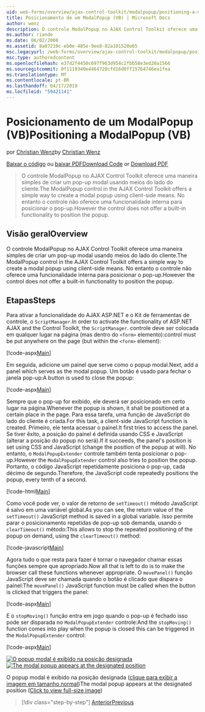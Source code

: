 ```yaml
---
uid: web-forms/overview/ajax-control-toolkit/modalpopup/positioning-a-modalpopup-vb
title: Posicionamento de um ModalPopup (VB) | Microsoft Docs
author: wenz
description: O controle ModalPopup no AJAX Control Toolkit oferece uma maneira simples de criar um pop-up modal usando meios do lado do cliente. No entanto o controle não tem um...
ms.author: riande
ms.date: 06/02/2008
ms.assetid: 8a07210c-eb0e-485e-9ee8-82a101520e65
msc.legacyurl: /web-forms/overview/ajax-control-toolkit/modalpopup/positioning-a-modalpopup-vb
msc.type: authoredcontent
ms.openlocfilehash: e37d2f4450c697f963d954c2fbb58e3ed20a1566
ms.sourcegitcommit: 0f1119340e4464720cfd16d0ff15764746ea1fea
ms.translationtype: MT
ms.contentlocale: pt-BR
ms.lasthandoff: 04/17/2019
ms.locfileid: "59421141"
---
```

# <a name="positioning-a-modalpopup-vb"></a><span data-ttu-id="8ce3b-104">Posicionamento de um ModalPopup (VB)</span><span class="sxs-lookup"><span data-stu-id="8ce3b-104">Positioning a ModalPopup (VB)</span></span>

<span data-ttu-id="8ce3b-105">por [Christian Wenz](https://github.com/wenz)</span><span class="sxs-lookup"><span data-stu-id="8ce3b-105">by [Christian Wenz](https://github.com/wenz)</span></span>

<span data-ttu-id="8ce3b-106">[Baixar o código](http://download.microsoft.com/download/2/4/0/24052038-f942-4336-905b-b60ae56f0dd5/ModalPopup4.vb.zip) ou [baixar PDF](http://download.microsoft.com/download/b/6/a/b6ae89ee-df69-4c87-9bfb-ad1eb2b23373/modalpopup4VB.pdf)</span><span class="sxs-lookup"><span data-stu-id="8ce3b-106">[Download Code](http://download.microsoft.com/download/2/4/0/24052038-f942-4336-905b-b60ae56f0dd5/ModalPopup4.vb.zip) or [Download PDF](http://download.microsoft.com/download/b/6/a/b6ae89ee-df69-4c87-9bfb-ad1eb2b23373/modalpopup4VB.pdf)</span></span>

> <span data-ttu-id="8ce3b-107">O controle ModalPopup no AJAX Control Toolkit oferece uma maneira simples de criar um pop-up modal usando meios do lado do cliente.</span><span class="sxs-lookup"><span data-stu-id="8ce3b-107">The ModalPopup control in the AJAX Control Toolkit offers a simple way to create a modal popup using client-side means.</span></span> <span data-ttu-id="8ce3b-108">No entanto o controle não oferece uma funcionalidade interna para posicionar o pop-up.</span><span class="sxs-lookup"><span data-stu-id="8ce3b-108">However the control does not offer a built-in functionality to position the popup.</span></span>


## <a name="overview"></a><span data-ttu-id="8ce3b-109">Visão geral</span><span class="sxs-lookup"><span data-stu-id="8ce3b-109">Overview</span></span>

<span data-ttu-id="8ce3b-110">O controle ModalPopup no AJAX Control Toolkit oferece uma maneira simples de criar um pop-up modal usando meios do lado do cliente.</span><span class="sxs-lookup"><span data-stu-id="8ce3b-110">The ModalPopup control in the AJAX Control Toolkit offers a simple way to create a modal popup using client-side means.</span></span> <span data-ttu-id="8ce3b-111">No entanto o controle não oferece uma funcionalidade interna para posicionar o pop-up.</span><span class="sxs-lookup"><span data-stu-id="8ce3b-111">However the control does not offer a built-in functionality to position the popup.</span></span>

## <a name="steps"></a><span data-ttu-id="8ce3b-112">Etapas</span><span class="sxs-lookup"><span data-stu-id="8ce3b-112">Steps</span></span>

<span data-ttu-id="8ce3b-113">Para ativar a funcionalidade do AJAX ASP.NET e o Kit de ferramentas de controle, o `ScriptManager`.</span><span class="sxs-lookup"><span data-stu-id="8ce3b-113">In order to activate the functionality of ASP.NET AJAX and the Control Toolkit, the `ScriptManager`.</span></span> <span data-ttu-id="8ce3b-114">controle deve ser colocada em qualquer lugar na página (mas dentro do `<form>` elemento):</span><span class="sxs-lookup"><span data-stu-id="8ce3b-114">control must be put anywhere on the page (but within the `<form>` element):</span></span>

[!code-aspx[Main](positioning-a-modalpopup-vb/samples/sample1.aspx)]

<span data-ttu-id="8ce3b-115">Em seguida, adicione um painel que serve como o popup modal.</span><span class="sxs-lookup"><span data-stu-id="8ce3b-115">Next, add a panel which serves as the modal popup.</span></span> <span data-ttu-id="8ce3b-116">Um botão é usado para fechar o janela pop-up:</span><span class="sxs-lookup"><span data-stu-id="8ce3b-116">A button is used to close the popup:</span></span>

[!code-aspx[Main](positioning-a-modalpopup-vb/samples/sample2.aspx)]

<span data-ttu-id="8ce3b-117">Sempre que o pop-up for exibido, ele deverá ser posicionado em certo lugar na página.</span><span class="sxs-lookup"><span data-stu-id="8ce3b-117">Whenever the popup is shown, it shall be positioned at a certain place in the page.</span></span> <span data-ttu-id="8ce3b-118">Para essa tarefa, uma função de JavaScript do lado do cliente é criada.</span><span class="sxs-lookup"><span data-stu-id="8ce3b-118">For this task, a client-side JavaScript function is created.</span></span> <span data-ttu-id="8ce3b-119">Primeiro, ele tenta acessar o painel.</span><span class="sxs-lookup"><span data-stu-id="8ce3b-119">It first tries to access the panel.</span></span> <span data-ttu-id="8ce3b-120">Se tiver êxito, a posição do painel é definida usando CSS e JavaScript (alterar a posição do popup no será).</span><span class="sxs-lookup"><span data-stu-id="8ce3b-120">If it succeeds, the panel's position is set using CSS and JavaScript (change the position of the popup at will).</span></span> <span data-ttu-id="8ce3b-121">No entanto, o `ModalPopupExtender` controle também tenta posicionar o pop-up.</span><span class="sxs-lookup"><span data-stu-id="8ce3b-121">However the `ModalPopupExtender` control also tries to position the popup.</span></span> <span data-ttu-id="8ce3b-122">Portanto, o código JavaScript repetidamente posiciona o pop-up, cada décimo de segundo.</span><span class="sxs-lookup"><span data-stu-id="8ce3b-122">Therefore, the JavaScript code repeatedly positions the popup, every tenth of a second.</span></span>

[!code-html[Main](positioning-a-modalpopup-vb/samples/sample3.html)]

<span data-ttu-id="8ce3b-123">Como você pode ver, o valor de retorno de `setTimeout()` método JavaScript é salvo em uma variável global.</span><span class="sxs-lookup"><span data-stu-id="8ce3b-123">As you can see, the return value of the `setTimeout()` JavaScript method is saved in a global variable.</span></span> <span data-ttu-id="8ce3b-124">Isso permite parar o posicionamento repetidas de pop-up sob demanda, usando o `clearTimeout()` método:</span><span class="sxs-lookup"><span data-stu-id="8ce3b-124">This allows to stop the repeated positioning of the popup on demand, using the `clearTimeout()` method:</span></span>

[!code-javascript[Main](positioning-a-modalpopup-vb/samples/sample4.js)]

<span data-ttu-id="8ce3b-125">Agora tudo o que resta para fazer é tornar o navegador chamar essas funções sempre que apropriado.</span><span class="sxs-lookup"><span data-stu-id="8ce3b-125">Now all that is left to do is to make the browser call these functions whenever appropriate.</span></span> <span data-ttu-id="8ce3b-126">O `movePanel()` função JavaScript deve ser chamada quando o botão é clicado que dispara o painel:</span><span class="sxs-lookup"><span data-stu-id="8ce3b-126">The `movePanel()` JavaScript function must be called when the button is clicked that triggers the panel:</span></span>

[!code-aspx[Main](positioning-a-modalpopup-vb/samples/sample5.aspx)]

<span data-ttu-id="8ce3b-127">E o `stopMoving()` função entra em jogo quando o pop-up é fechado isso pode ser disparada no `ModalPopupExtender` controle:</span><span class="sxs-lookup"><span data-stu-id="8ce3b-127">And the `stopMoving()` function comes into play when the popup is closed this can be triggered in the `ModalPopupExtender` control:</span></span>

[!code-aspx[Main](positioning-a-modalpopup-vb/samples/sample6.aspx)]


<span data-ttu-id="8ce3b-128">[![O popup modal é exibido na posição designada](positioning-a-modalpopup-vb/_static/image2.png)](positioning-a-modalpopup-vb/_static/image1.png)</span><span class="sxs-lookup"><span data-stu-id="8ce3b-128">[![The modal popup appears at the designated position](positioning-a-modalpopup-vb/_static/image2.png)](positioning-a-modalpopup-vb/_static/image1.png)</span></span>

<span data-ttu-id="8ce3b-129">O popup modal é exibido na posição designada ([clique para exibir a imagem em tamanho normal](positioning-a-modalpopup-vb/_static/image3.png))</span><span class="sxs-lookup"><span data-stu-id="8ce3b-129">The modal popup appears at the designated position ([Click to view full-size image](positioning-a-modalpopup-vb/_static/image3.png))</span></span>

> [!div class="step-by-step"]
> [<span data-ttu-id="8ce3b-130">Anterior</span><span class="sxs-lookup"><span data-stu-id="8ce3b-130">Previous</span></span>](handling-postbacks-from-a-modalpopup-vb.md)
